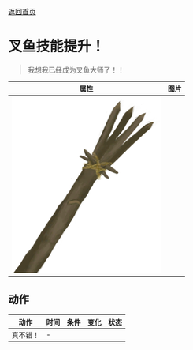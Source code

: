 [返回首页](index.md)  
# 叉鱼技能提升！  
> 我想我已经成为叉鱼大师了！！  
  
  属性  |   图片   
 ----  |  ----:   
   |  ![](Sprite/SpearFishing.png)   
  
## 动作  
动作  |  时间  |  条件  |  变化  |  状态  
----  |  ----  |  ----  |  ----  |  ----  
真不错！  |  -  |    |    |    
